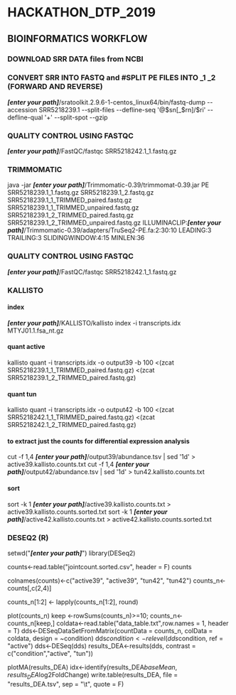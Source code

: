 # HACKATHON_DTP_2019
## BIOINFORMATICS WORKFLOW


### DOWNLOAD SRR DATA files from NCBI
 

### CONVERT SRR INTO FASTQ and #SPLIT PE FILES INTO _1 _2 (FORWARD AND REVERSE)


**_[enter your path]_**/sratoolkit.2.9.6-1-centos_linux64/bin/fastq-dump --accession SRR5218239.1 --split-files --defline-seq '@$sn[_$rn]/$ri' --defline-qual '+' --split-spot --gzip


### QUALITY CONTROL USING FASTQC

**_[enter your path]_**/FastQC/fastqc SRR5218242.1_1.fastq.gz 

### TRIMMOMATIC

java -jar **_[enter your path]_**/Trimmomatic-0.39/trimmomat-0.39.jar PE SRR5218239.1_1.fastq.gz SRR5218239.1_2.fastq.gz SRR5218239.1_1_TRIMMED_paired.fastq.gz SRR5218239.1_1_TRIMMED_unpaired.fastq.gz SRR5218239.1_2_TRIMMED_paired.fastq.gz SRR5218239.1_2_TRIMMED_unpaired.fastq.gz ILLUMINACLIP:**_[enter your path]_**/Trimmomatic-0.39/adapters/TruSeq2-PE.fa:2:30:10 LEADING:3 TRAILING:3 SLIDINGWINDOW:4:15 MINLEN:36

### QUALITY CONTROL USING FASTQC

**_[enter your path]_**/FastQC/fastqc SRR5218242.1_1.fastq.gz 

### KALLISTO
#### index
**_[enter your path]_**/KALLISTO/kallisto index -i transcripts.idx MTYJ01.1.fsa_nt.gz
#### quant active
kallisto quant -i transcripts.idx -o output39 -b 100 <(zcat SRR5218239.1_1_TRIMMED_paired.fastq.gz) <(zcat SRR5218239.1_2_TRIMMED_paired.fastq.gz)
#### quant tun
kallisto quant -i transcripts.idx -o output42 -b 100 <(zcat SRR5218242.1_1_TRIMMED_paired.fastq.gz) <(zcat SRR5218242.1_2_TRIMMED_paired.fastq.gz)

#### to extract just the counts for differential expression analysis
cut -f 1,4 **_[enter your path]_**/output39/abundance.tsv | sed '1d' > active39.kallisto.counts.txt
cut -f 1,4 **_[enter your path]_**/output42/abundance.tsv | sed '1d' > tun42.kallisto.counts.txt

#### sort
sort -k 1 **_[enter your path]_**/active39.kallisto.counts.txt > active39.kallisto.counts.sorted.txt 
sort -k 1 **_[enter your path]_**/active42.kallisto.counts.txt > active42.kallisto.counts.sorted.txt 

### DESEQ2 (R)
setwd("**_[enter your path]_**")
library(DESeq2)


counts<-read.table("jointcount.sorted.csv", header = F)
counts

colnames(counts)<-c("active39", "active39", "tun42", "tun42")
counts_n<-counts[,c(2,4)]


counts_n[1:2] <- lapply(counts_n[1:2], round)


plot(counts_n)
keep <-rowSums(counts_n)>=10; counts_n<- counts_n[keep,]
coldata<-read.table("data_table.txt",row.names = 1, header = T)
dds<-DESeqDataSetFromMatrix(countData = counts_n, colData = coldata, design = ~condition)
dds$condition <- relevel(dds$condition, ref = "active")
dds<-DESeq(dds)
results_DEA<-results(dds, contrast = c("condition","active", "tun"))


plotMA(results_DEA)
idx<-identify(results_DEA$baseMean, results_DEA$log2FoldChange)
write.table(results_DEA, file = "results_DEA.tsv", sep = "\t", quote = F)
